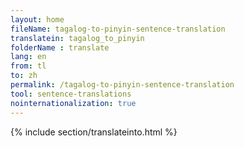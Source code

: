 ```yaml
---
layout: home
fileName: tagalog-to-pinyin-sentence-translation
translatein: tagalog_to_pinyin
folderName : translate
lang: en
from: tl
to: zh
permalink: /tagalog-to-pinyin-sentence-translation
tool: sentence-translations
nointernationalization: true
---
```

{% include section/translateinto.html %}
